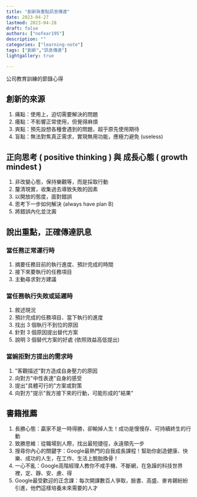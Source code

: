 ```yaml
---
title: "創新與重點訊息傳達"
date: 2023-04-27
lastmod: 2023-04-28
draft: false
authors: ["nofear195"]
description: ""
categories: ["learning-note"]
tags: ["創新","訊息傳達"]
lightgallery: true

---
```


公司教育訓練的節錄心得
<!--more-->

## 創新的來源

1. 痛點：使用上，迫切需要解決的問題
2. 癢點：不影響正常使用，但覺得麻煩
3. 爽點：預先設想各種會遇到的問題，超乎原先使用期待
4. 盲點：無法對焦真正需求，實現無用功能，應極力避免 (useless)

## 正向思考 ( positive thinking ) 與 成長心態 ( growth mindest )

1. 非改變心態，保持樂觀等，而是採取行動
2. 釐清現實，收集過去導致失敗的因素
3. 以開放的態度，面對錯誤
4. 思考下一步如何解決 (always have plan B)
5. 將錯誤內化並沈澱

## 說出重點，正確傳達訊息

### 當任務正常運行時

1. 摘要任務目前的執行進度、預計完成的時間
2. 接下來要執行的任務項目
3. 主動尋求對方建議

### 當任務執行失敗或延遲時

1. 敘述現況
2. 預計完成的任務項目、當下執行的進度
3. 找出 3 個執行不到位的原因
4. 針對 3 個原因提出替代方案
5. 說明 3 個替代方案的好處 (依照效益高低提出)

### 當婉拒對方提出的需求時

1. "客觀描述"對方造成自身壓力的原因
2. 向對方"中性表達"自身的感受
3. 提出"具體可行的"方案或對策
4. 向對方"提示"我方接下來的行動，可能形成的"結果"

## 書籍推薦

1. 長勝心態：贏家不是一時得勝，卻輸掉人生！成功是慢慢存、可持續終生的行動
2. 致勝思維：從職場到人際，找出最短捷徑，永遠領先一步
3. 搜尋你內心的關鍵字：Google最熱門的自我成長課程！幫助你創造健康、快樂、成功的人生，在工作、生活上脫胎換骨！
4. 一心不亂：Google高階經理人教你不戒手機、不斷網，在急躁的科技世界裡，定、靜、安、慮、得
5. Google最受歡迎的正念課：每次開課數百人爭取，臉書、高盛、麥肯錫紛紛引進，他們這樣培養未來需要的人才
